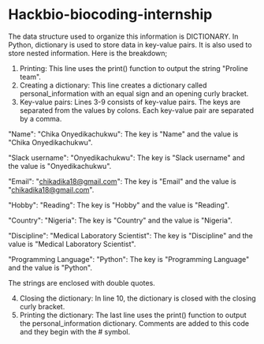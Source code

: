# Hackbio-biocoding-internship
The data structure used to organize this information is DICTIONARY. In Python, dictionary is used to store data in key-value pairs. It is also used to store nested information. Here is the breakdown;
1. Printing:
This line uses the print() function to output the string "Proline team".
2. Creating a dictionary:
This line creates a dictionary called personal_information with an equal sign and an opening curly bracket.
3. Key-value pairs:
Lines 3-9 consists of key-value pairs. The keys are separated from the values by colons. Each key-value pair are separated by a comma.

"Name": "Chika Onyedikachukwu": The key is "Name" and the value is "Chika Onyedikachukwu".

"Slack username": "Onyedikachukwu": The key is "Slack username" and the value is "Onyedikachukwu".

"Email": "chikadika18@gmail.com": The key is "Email" and the value is "chikadika18@gmail.com".

"Hobby": "Reading": The key is "Hobby" and the value is "Reading".

"Country": "Nigeria": The key is "Country" and the value is "Nigeria".

"Discipline": "Medical Laboratory Scientist": The key is "Discipline" and the value is "Medical Laboratory Scientist".

"Programming Language": "Python": The key is "Programming Language" and the value is "Python".

The strings are enclosed with double quotes.

4. Closing the dictionary:
In line 10, the dictionary is closed with the closing curly bracket.
5. Printing the dictionary:
The last line uses the print() function to output the  personal_information dictionary.
Comments are added to this code and they begin with the # symbol.

